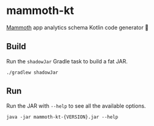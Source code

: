 # mammoth-kt
[Mammoth][mammoth-web] app analytics schema Kotlin code generator :meat_on_bone:

## Build
Run the `shadowJar` Gradle task to build a fat JAR.
```
./gradlew shadowJar
```

## Run
Run the JAR with `--help` to see all the available options.
```
java -jar mammoth-kt-{VERSION}.jar --help
```

[mammoth-web]: https://mammoth.trafi.com
